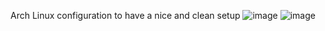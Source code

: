Arch Linux configuration to have a nice and clean setup
![image](https://github.com/user-attachments/assets/5974ad02-3ff0-4079-98c7-f24ea755654f)
![image](https://github.com/user-attachments/assets/2fa7a45a-b97e-4456-9767-dbdea4ebe61e)


